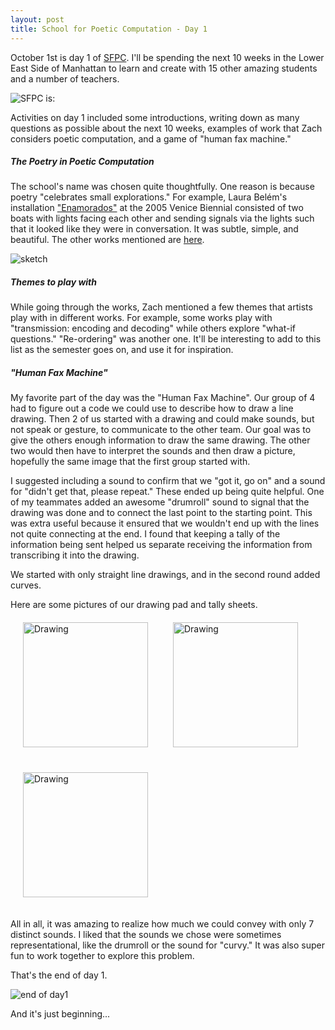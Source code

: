 ```yaml
---
layout: post
title: School for Poetic Computation - Day 1
---
```


October 1st is day 1 of [SFPC](sfpc.io). I'll be spending the next 10 weeks in the Lower East Side of Manhattan to learn and create with 15 other amazing students and a number of teachers. 

![SFPC is:](https://lh6.googleusercontent.com/-qGagcnQQfQg/VDSxBUabM4I/AAAAAAAAYX4/ioiUO4L8Pjk/w782-h326-no/Screen%2BShot%2B2014-10-07%2Bat%2B11.34.47%2BPM.png)

Activities on day 1 included some introductions, writing down as many questions as possible about the next 10 weeks, examples of work that Zach considers poetic computation, and a game of "human fax machine."  

##### The Poetry in Poetic Computation
The school's name was chosen quite thoughtfully. One reason is because poetry "celebrates small explorations." For example, Laura Belém's installation ["Enamorados"](http://laurabelem.com.br/Enamorados-Enamored) at the 2005 Venice Biennial consisted of two boats with lights facing each other and sending signals via the lights such that it looked like they were in conversation. It was subtle, simple, and beautiful. The other works mentioned are [here](https://sfpc.hackpad.com/What-is-poetic-computation-Ntejnmctkmf).

![sketch](https://lh3.googleusercontent.com/-fnStDzS_WwM/VDS4mciwLiI/AAAAAAAAYZE/J1GnswJpGxo/w1057-h595-no/IMG_20141008_240343515.jpg)

##### Themes to play with
While going through the works, Zach mentioned a few themes that artists play with in different works. For example, some works play with "transmission: encoding and decoding" while others explore "what-if questions." "Re-ordering" was another one. It'll be interesting to add to this list as the semester goes on, and use it for inspiration.

##### "Human Fax Machine"
My favorite part of the day was the "Human Fax Machine". Our group of 4 had to figure out a code we could use to describe how to draw a line drawing. Then 2 of us started with a drawing and could make sounds, but not speak or gesture, to communicate to the other team. Our goal was to give the others enough information to draw the same drawing. The other two would then have to interpret the sounds and then draw a picture, hopefully the same image that the first group started with. 

I suggested including a sound to confirm that we "got it, go on" and a sound for "didn't get that, please repeat." These ended up being quite helpful. One of my teammates added an awesome "drumroll" sound to signal that the drawing was done and to connect the last point to the starting point. This was extra useful because it ensured that we wouldn't end up with the lines not quite connecting at the end. I found that keeping a tally of the information being sent helped us separate receiving the information from transcribing it into the drawing.

We started with only straight line drawings, and in the second round added curves. 

Here are some pictures of our drawing pad and tally sheets. 
<img src="https://lh4.googleusercontent.com/-BTm7J3_7k0I/VDTEeq8-Y6I/AAAAAAAAYag/Zg6Z7yyj9kY/w1057-h595-no/IMG_20141001_162819685.jpg =150x" alt="Drawing" style="width: 200px; margin: 20px"/><img src="https://lh4.googleusercontent.com/-BTm7J3_7k0I/VDTEeq8-Y6I/AAAAAAAAYag/Zg6Z7yyj9kY/w1057-h595-no/IMG_20141001_162819685.jpg =150x" alt="Drawing" style="width: 200px; margin: 20px"/><img src="https://lh4.googleusercontent.com/-BTm7J3_7k0I/VDTEeq8-Y6I/AAAAAAAAYag/Zg6Z7yyj9kY/w1057-h595-no/IMG_20141001_162819685.jpg =150x" alt="Drawing" style="width: 200px; margin: 20px"/>

All in all, it was amazing to realize how much we could convey with only 7 distinct sounds. I liked that the sounds we chose were sometimes representational, like the drumroll or the sound for "curvy." It was also super fun to work together to explore this problem. 

That's the end of day 1. 

![end of day1](https://lh5.googleusercontent.com/-snu97cXfjKc/VDSc0wZO0ZI/AAAAAAAAYXU/PxEMyvZoeeE/w335-h595-no/IMG_20141007_194752349-EFFECTS.jpg)

And it's just beginning... 
